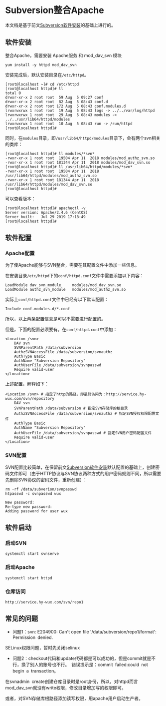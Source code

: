 # Subversion整合Apache

本文档是基于前文[Subversion软件安装](Subversion软件安装.md)的基础上进行的。

## 软件安装

整合Apache，需要安装 Apache服务 和 mod_dav_svn 模块

```
yum install -y httpd mod_dav_svn
```

安装完成后，默认安装目录在`/etc/httpd`。

```
[root@localhost ~]# cd /etc/httpd
[root@localhost httpd]# ll
total 0
drwxr-xr-x 2 root root  59 Aug  5 09:27 conf
drwxr-xr-x 2 root root  82 Aug  5 08:43 conf.d
drwxr-xr-x 2 root root 172 Aug  5 08:43 conf.modules.d
lrwxrwxrwx 1 root root  19 Aug  5 08:43 logs -> ../../var/log/httpd
lrwxrwxrwx 1 root root  29 Aug  5 08:43 modules -> ../../usr/lib64/httpd/modules
lrwxrwxrwx 1 root root  10 Aug  5 08:43 run -> /run/httpd
[root@localhost httpd]# 
```

同时，在`modules`目录，即`/usr/lib64/httpd/modules`目录下，会有两个svn相关的类库：

```
[root@localhost httpd]# ll modules/*svn*
-rwxr-xr-x 1 root root  19504 Apr 11  2018 modules/mod_authz_svn.so
-rwxr-xr-x 1 root root 181344 Apr 11  2018 modules/mod_dav_svn.so
[root@localhost httpd]# ll /usr/lib64/httpd/modules/*svn*
-rwxr-xr-x 1 root root  19504 Apr 11  2018 /usr/lib64/httpd/modules/mod_authz_svn.so
-rwxr-xr-x 1 root root 181344 Apr 11  2018 /usr/lib64/httpd/modules/mod_dav_svn.so
[root@localhost httpd]# 
```

可以查看版本：

```
[root@localhost httpd]# apachectl -v
Server version: Apache/2.4.6 (CentOS)
Server built:   Jul 29 2019 17:18:49
[root@localhost httpd]#
```

## 软件配置

### Apache配置

为了使Apache能够与SVN整合，需要在其配置文件中添加一些信息。

在安装目录`/etc/httpd`下的`conf/httpd.conf`文件中需要添加以下内容：

```
LoadModule dav_svn_module     modules/mod_dav_svn.so
LoadModule authz_svn_module   modules/mod_authz_svn.so
```

实际上`conf/httpd.conf`文件中已经有以下默认配置：

```
Include conf.modules.d/*.conf
```

所以，以上两条配置信息是可以不需要进行配置的。

但是，下面的配置必须要有。在`conf/httpd.conf`中添加：

```
<Location /svn>
    DAV svn
    SVNParentPath /data/subversion
    AuthzSVNAccessFile /data/subversion/svnauthz
    AuthType Basic
    AuthName "Subversion Repository"
    AuthUserFile /data/subversion/svnpasswd
    Require valid-user
</Location>
```

上述配置，解释如下：

```
<Location /svn> # 指定了http的路径，即最终访问为：http://service.hy-wux.com/svn/repository
    DAV svn
    SVNParentPath /data/subversion # 指定SVN存储库的根目录
    AuthzSVNAccessFile /data/subversion/svnauthz # 指定SVN授权权限配置文件
    AuthType Basic
    AuthName "Subversion Repository"
    AuthUserFile /data/subversion/svnpasswd # 指定SVN用户密码配置文件
    Require valid-user
</Location>
```

### SVN配置

SVN配置比较简单，在保留前文[Subversion软件安装](Subversion软件安装.md)默认配置的基础上，创建密码文件即可（由于HTTP协议与SVN协议两种方式的用户密码规则不同，所以需要先删除SVN协议的密码文件，重新创建）：

```
rm -rf /data/subverion/svnpasswd
htpasswd -c svnpasswd wux

New password: 
Re-type new password: 
Adding password for user wux
```

## 软件启动

### 启动SVN

```
systemctl start svnserve
```

### 启动Apache

```
systemctl start httpd
```

### 仓库访问

```
http://service.hy-wux.com/svn/repo1
```

## 常见的问题

* 问题1：svn: E204900: Can't open file '/data/subversion/repo1/format': Permission denied.

SELinux权限问题，暂时先关闭selinux 

* 问题2：checkout代码和update代码都是可以成功的，但是commit就是不行，换了别人的账号也不行。 错误提示是：commit failed:could not begin a transaction。

在svnadmin create创建仓库目录时是root身份，所以，对httpd而言mod_dav_svn就没有write权限，修改目录增加写的权限即可。

或者，对SVN存储库根路径添加读写权限，用apache用户启动生产者。
